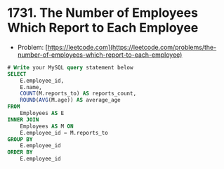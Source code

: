 # 1731. The Number of Employees Which Report to Each Employee

- Problem: [https://leetcode.com](https://leetcode.com/problems/the-number-of-employees-which-report-to-each-employee)

```sql
# Write your MySQL query statement below
SELECT
    E.employee_id,
    E.name,
    COUNT(M.reports_to) AS reports_count,
    ROUND(AVG(M.age)) AS average_age
FROM
    Employees AS E
INNER JOIN
    Employees AS M ON
    E.employee_id = M.reports_to
GROUP BY
    E.employee_id
ORDER BY
    E.employee_id
```